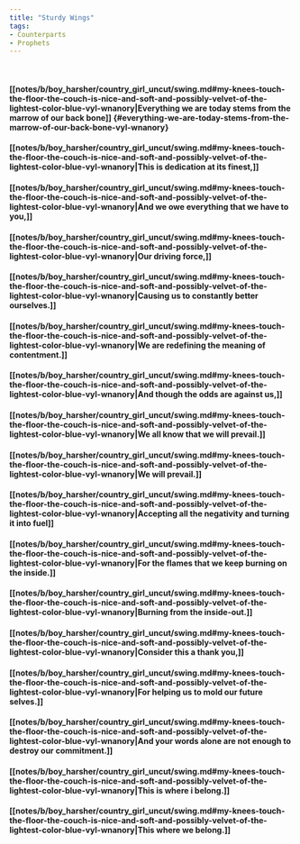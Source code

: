 ```yaml
---
title: "Sturdy Wings"
tags:
- Counterparts
- Prophets
---
```

&nbsp;
#### [[notes/b/boy_harsher/country_girl_uncut/swing.md#my-knees-touch-the-floor-the-couch-is-nice-and-soft-and-possibly-velvet-of-the-lightest-color-blue-vyl-wnanory|Everything we are today stems from the marrow of our back bone]] {#everything-we-are-today-stems-from-the-marrow-of-our-back-bone-vyl-wnanory}
#### [[notes/b/boy_harsher/country_girl_uncut/swing.md#my-knees-touch-the-floor-the-couch-is-nice-and-soft-and-possibly-velvet-of-the-lightest-color-blue-vyl-wnanory|This is dedication at its finest,]]
#### [[notes/b/boy_harsher/country_girl_uncut/swing.md#my-knees-touch-the-floor-the-couch-is-nice-and-soft-and-possibly-velvet-of-the-lightest-color-blue-vyl-wnanory|And we owe everything that we have to you,]]
#### [[notes/b/boy_harsher/country_girl_uncut/swing.md#my-knees-touch-the-floor-the-couch-is-nice-and-soft-and-possibly-velvet-of-the-lightest-color-blue-vyl-wnanory|Our driving force,]]
#### [[notes/b/boy_harsher/country_girl_uncut/swing.md#my-knees-touch-the-floor-the-couch-is-nice-and-soft-and-possibly-velvet-of-the-lightest-color-blue-vyl-wnanory|Causing us to constantly better ourselves.]]
#### [[notes/b/boy_harsher/country_girl_uncut/swing.md#my-knees-touch-the-floor-the-couch-is-nice-and-soft-and-possibly-velvet-of-the-lightest-color-blue-vyl-wnanory|We are redefining the meaning of contentment.]]
#### [[notes/b/boy_harsher/country_girl_uncut/swing.md#my-knees-touch-the-floor-the-couch-is-nice-and-soft-and-possibly-velvet-of-the-lightest-color-blue-vyl-wnanory|And though the odds are against us,]]
#### [[notes/b/boy_harsher/country_girl_uncut/swing.md#my-knees-touch-the-floor-the-couch-is-nice-and-soft-and-possibly-velvet-of-the-lightest-color-blue-vyl-wnanory|We all know that we will prevail.]]
#### [[notes/b/boy_harsher/country_girl_uncut/swing.md#my-knees-touch-the-floor-the-couch-is-nice-and-soft-and-possibly-velvet-of-the-lightest-color-blue-vyl-wnanory|We will prevail.]]
#### [[notes/b/boy_harsher/country_girl_uncut/swing.md#my-knees-touch-the-floor-the-couch-is-nice-and-soft-and-possibly-velvet-of-the-lightest-color-blue-vyl-wnanory|Accepting all the negativity and turning it into fuel]]
#### [[notes/b/boy_harsher/country_girl_uncut/swing.md#my-knees-touch-the-floor-the-couch-is-nice-and-soft-and-possibly-velvet-of-the-lightest-color-blue-vyl-wnanory|For the flames that we keep burning on the inside.]]
#### [[notes/b/boy_harsher/country_girl_uncut/swing.md#my-knees-touch-the-floor-the-couch-is-nice-and-soft-and-possibly-velvet-of-the-lightest-color-blue-vyl-wnanory|Burning from the inside-out.]]
#### [[notes/b/boy_harsher/country_girl_uncut/swing.md#my-knees-touch-the-floor-the-couch-is-nice-and-soft-and-possibly-velvet-of-the-lightest-color-blue-vyl-wnanory|Consider this a thank you,]]
#### [[notes/b/boy_harsher/country_girl_uncut/swing.md#my-knees-touch-the-floor-the-couch-is-nice-and-soft-and-possibly-velvet-of-the-lightest-color-blue-vyl-wnanory|For helping us to mold our future selves.]]
#### [[notes/b/boy_harsher/country_girl_uncut/swing.md#my-knees-touch-the-floor-the-couch-is-nice-and-soft-and-possibly-velvet-of-the-lightest-color-blue-vyl-wnanory|And your words alone are not enough to destroy our commitment.]]
#### [[notes/b/boy_harsher/country_girl_uncut/swing.md#my-knees-touch-the-floor-the-couch-is-nice-and-soft-and-possibly-velvet-of-the-lightest-color-blue-vyl-wnanory|This is where i belong.]]
#### [[notes/b/boy_harsher/country_girl_uncut/swing.md#my-knees-touch-the-floor-the-couch-is-nice-and-soft-and-possibly-velvet-of-the-lightest-color-blue-vyl-wnanory|This where we belong.]]
